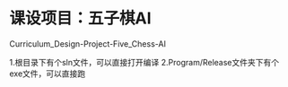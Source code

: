# 课设项目：五子棋AI
Curriculum_Design-Project-Five_Chess-AI

1.根目录下有个sln文件，可以直接打开编译
2.Program/Release文件夹下有个exe文件，可以直接跑
